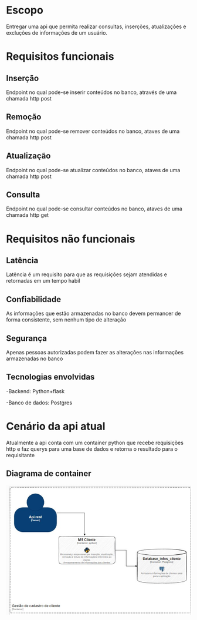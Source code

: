 # Escopo
  Entregar uma api que permita realizar consultas, inserções, atualizações e excluções de informações de um usuário.

# Requisitos funcionais
## Inserção
Endpoint no qual pode-se inserir conteúdos no banco, através de uma chamada http post
## Remoção
Endpoint no qual pode-se remover conteúdos no banco, ataves de uma chamada http post
## Atualização 
Endpoint no qual pode-se atualizar conteúdos no banco, ataves de uma chamada http post
## Consulta 
Endpoint no qual pode-se consultar conteúdos no banco, ataves de uma chamada http get

# Requisitos não funcionais
## Latência
Latência é um requisito para que as requisições sejam atendidas e retornadas em um tempo habil
## Confiabilidade
As informações que estão armazenadas no banco devem permancer de forma consistente, sem nenhum tipo de alteração 
## Segurança
Apenas pessoas autorizadas podem fazer as alterações nas informações armazenadas no banco

## Tecnologias envolvidas
-Backend: Python+flask

-Banco de dados: Postgres

# Cenário da api atual
Atualmente a api conta com um container python que recebe requisições http e faz querys para uma base de dados e retorna o resultado para o requisitante

## Diagrama de container
   ![Diagrama do sistema atual](./diagrama_c4.jpeg)
   
